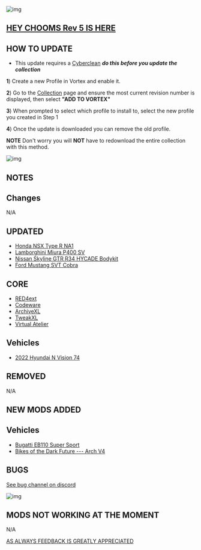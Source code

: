 ![img](https://s13.gifyu.com/images/SjBKh.png)

## [HEY CHOOMS Rev 5 IS HERE](https://)

## HOW TO UPDATE

- This update requires a [Cyberclean](https://github.com/v2sCollections/City-of-Dreams/blob/main/Guides.md#troubleshooting) ***do this before you update the collection***

**1**) Create a new Profile in Vortex and enable it.

**2**) Go to the [Collection](https://next.nexusmods.com/cyberpunk2077/collections/dfvt7o?utm_source=copy&utm_medium=social&utm_campaign=share_collection) page and ensure the most current revision number is displayed, then select **"ADD TO VORTEX"**

**3**) When prompted to select which profile to install to, select the new profile you created in Step 1

**4**) Once the update is downloaded you can remove the old profile.

**NOTE** Don't worry you will **NOT** have to redownload the entire collection with this method.

![img](https://i.imgur.com/wAJUpeU.png)

## NOTES

## Changes 

N/A

## UPDATED
- [Honda NSX Type R NA1](https://www.nexusmods.com/cyberpunk2077/mods/16912?tab=description)
- [Lamborghini Miura P400 SV](https://www.nexusmods.com/cyberpunk2077/mods/13508?tab=description)
- [Nissan Skyline GTR R34 HYCADE Bodykit](https://www.nexusmods.com/cyberpunk2077/mods/16570)
- [Ford Mustang SVT Cobra](https://www.nexusmods.com/cyberpunk2077/mods/14663)

## CORE
- [RED4ext](https://www.nexusmods.com/cyberpunk2077/mods/2380)
- [Codeware](https://www.nexusmods.com/cyberpunk2077/mods/7780)
- [ArchiveXL](https://www.nexusmods.com/cyberpunk2077/mods/4198?tab=description)
- [TweakXL](https://www.nexusmods.com/cyberpunk2077/mods/4197)
- [Virtual Atelier](https://www.nexusmods.com/cyberpunk2077/mods/2987)

## Vehicles
- [2022 Hyundai N Vision 74](https://www.nexusmods.com/cyberpunk2077/mods/16875)

## REMOVED

N/A

## NEW MODS ADDED 

## Vehicles
- [Bugatti EB110 Super Sport](https://www.nexusmods.com/cyberpunk2077/mods/18498)
- [Bikes of the Dark Future --- Arch V4](https://www.nexusmods.com/cyberpunk2077/mods/18736)

## BUGS

 [See bug channel on discord](https://discord.gg/xZNztPjA2u)
 
![img](https://i.imgur.com/wAJUpeU.png)

## MODS NOT WORKING AT THE MOMENT 

N/A

[AS ALWAYS FEEDBACK IS GREATLY APPRECIATED](https://)